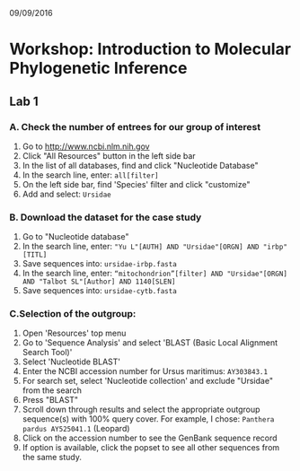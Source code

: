 09/09/2016

# Workshop: Introduction to Molecular Phylogenetic Inference 

## Lab 1

### A. Check the number of entrees for our group of interest
1. Go to http://www.ncbi.nlm.nih.gov
2. Click "All Resources" button in the left side bar
3. In the list of all databases, find and click "Nucleotide Database"
4. In the search line, enter:
`all[filter]`
5. On the left side bar, find 'Species' filter and click "customize"
6. Add and select:
`Ursidae`

### B. Download the dataset for the case study
1. Go to "Nucleotide database"
2. In the search line, enter:
`"Yu L"[AUTH] AND "Ursidae"[ORGN] AND "irbp"[TITL]`
3. Save sequences into: 
`ursidae-irbp.fasta`
4. In the search line, enter:
`“mitochondrion”[filter] AND "Ursidae"[ORGN] AND "Talbot SL"[Author] AND 1140[SLEN]`
5. Save sequences into: 
`ursidae-cytb.fasta`

### C.Selection of the outgroup:
1. Open 'Resources' top menu
2. Go to 'Sequence Analysis' and select 'BLAST (Basic Local Alignment Search Tool)'
3. Select 'Nucleotide BLAST'
4. Enter the NCBI accession number for Ursus maritimus:
`AY303843.1`
5. For search set, select 'Nucleotide collection' and exclude "Ursidae" from the search
6. Press "BLAST"
7. Scroll down through results and select the appropriate outgroup sequence(s) with 100% query cover. For example, I chose:
`Panthera pardus AY525041.1` (Leopard)
8. Click on the accession number to see the GenBank sequence record
9. If option is available, click the popset to see all other sequences from the same study.



